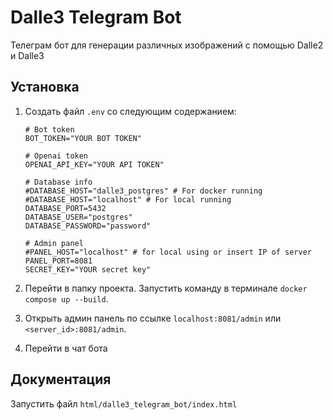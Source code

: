 # Dalle3 Telegram Bot

Телеграм бот для генерации различных изображений с помощью Dalle2 и Dalle3

## Установка

1. Создать файл `.env` со следующим содержанием:
   ```plaintext
   # Bot token
   BOT_TOKEN="YOUR BOT TOKEN"

   # Openai token
   OPENAI_API_KEY="YOUR API TOKEN"

   # Database info
   #DATABASE_HOST="dalle3_postgres" # For docker running
   #DATABASE_HOST="localhost" # For local running
   DATABASE_PORT=5432
   DATABASE_USER="postgres"
   DATABASE_PASSWORD="password"

   # Admin panel
   #PANEL_HOST="localhost" # for local using or insert IP of server
   PANEL_PORT=8081
   SECRET_KEY="YOUR secret key"
   ```

2. Перейти в папку проекта. Запустить команду в терминале `docker compose up --build`.

3. Открыть админ панель по ссылке `localhost:8081/admin` или `<server_id>:8081/admin`.

4. Перейти в чат бота


## Документация
Запустить файл `html/dalle3_telegram_bot/index.html`
